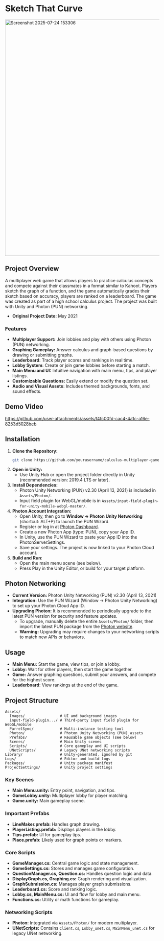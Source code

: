# Sketch That Curve

<img width="1462" height="772" alt="Screenshot 2025-07-24 153306" src="https://github.com/user-attachments/assets/752a9ceb-3aa9-4a12-9f3a-64cb1cbacb0f" />

## Project Overview

A multiplayer web game that allows players to practice calculus concepts and compete against their classmates in a format similar to Kahoot. Players sketch the graph of a function, and the game automatically grades their sketch based on accuracy, players are ranked on a leaderboard. The game was created as part of a high school calculus project. The project was built with Unity and Photon (PUN) networking.

- **Original Project Date:** May 2021

### Features

- **Multiplayer Support:** Join lobbies and play with others using Photon (PUN) networking.
- **Graphing Gameplay:** Answer calculus and graph-based questions by drawing or submitting graphs.
- **Leaderboard:** Track player scores and rankings in real time.
- **Lobby System:** Create or join game lobbies before starting a match.
- **Main Menu and UI:** Intuitive navigation with main menu, tips, and player listings.
- **Customizable Questions:** Easily extend or modify the question set.
- **Audio and Visual Assets:** Includes themed backgrounds, fonts, and sound effects.

## Demo Video

https://github.com/user-attachments/assets/f4fc00fd-cac4-4a1c-a16e-8253d5028bcb

## Installation

1. **Clone the Repository:**
   ```sh
   git clone https://github.com/yourusername/calculus-multiplayer-game.git
   ```
2. **Open in Unity:**
   - Use Unity Hub or open the project folder directly in Unity (recommended version: 2019.4 LTS or later).
3. **Install Dependencies:**
   - Photon Unity Networking (PUN) v2.30 (April 13, 2021) is included in `Assets/Photon/`.
   - Input field plugin for WebGL/mobile is in `Assets/input-field-plugin-for-unity-mobile-webgl-master/`.
4. **Photon Account Integration:**
   - Open Unity, then go to **Window → Photon Unity Networking** (shortcut: ALT+P) to launch the PUN Wizard.
   - Register or log in at [Photon Dashboard](https://dashboard.photonengine.com).
   - Create a new Photon App (type: PUN), copy your App ID.
   - In Unity, use the PUN Wizard to paste your App ID into the PhotonServerSettings.
   - Save your settings. The project is now linked to your Photon Cloud account.
5. **Build and Run:**
   - Open the main menu scene (see below).
   - Press Play in the Unity Editor, or build for your target platform.

## Photon Networking

- **Current Version:** Photon Unity Networking (PUN) v2.30 (April 13, 2021)
- **Integration:** Use the PUN Wizard (Window → Photon Unity Networking) to set up your Photon Cloud App ID.
- **Upgrading Photon:** It is recommended to periodically upgrade to the latest PUN version for security and feature updates.
    - To upgrade, manually delete the entire `Assets/Photon/` folder, then import the latest PUN package from the [Photon website](https://www.photonengine.com/en-US/PUN).
    - **Warning:** Upgrading may require changes to your networking scripts to match new APIs or behaviors.

## Usage

- **Main Menu:** Start the game, view tips, or join a lobby.
- **Lobby:** Wait for other players, then start the game together.
- **Game:** Answer graphing questions, submit your answers, and compete for the highest score.
- **Leaderboard:** View rankings at the end of the game.

## Project Structure

```
Assets/
  Images/                # UI and background images
  input-field-plugin.../ # Third-party input field plugin for WebGL/mobile
  ParrelSync/            # Multi-instance testing tool
  Photon/                # Photon Unity Networking (PUN) assets
  Prefabs/               # Reusable game objects (see below)
  Scenes/                # Main Unity scenes
  Scripts/               # Core gameplay and UI scripts
  UNetScripts/           # Legacy UNet networking scripts
Library/                 # Unity-generated, ignored by git
Logs/                    # Editor and build logs
Packages/                # Unity package manifest
ProjectSettings/         # Unity project settings
```

### Key Scenes

- **Main Menu.unity:** Entry point, navigation, and tips.
- **GameLobby.unity:** Multiplayer lobby for player matching.
- **Game.unity:** Main gameplay scene.

### Important Prefabs

- **LineMaker.prefab:** Handles graph drawing.
- **PlayerListing.prefab:** Displays players in the lobby.
- **Tips.prefab:** UI for gameplay tips.
- **Place.prefab:** Likely used for graph points or markers.

### Core Scripts

- **GameManager.cs:** Central game logic and state management.
- **GameSettings.cs:** Stores and manages game configuration.
- **QuestionManager.cs, Question.cs:** Handles question logic and data.
- **DisplayGraph.cs, Graphing.cs:** Graph rendering and visualization.
- **GraphSubmission.cs:** Manages player graph submissions.
- **Leaderboard.cs:** Score and ranking logic.
- **Lobby.cs, MainMenu.cs:** UI and flow for lobby and main menu.
- **Functions.cs:** Utility or math functions for gameplay.

### Networking Scripts

- **Photon:** Integrated via `Assets/Photon/` for modern multiplayer.
- **UNetScripts:** Contains `Client.cs`, `Lobby_unet.cs`, `MainMenu_unet.cs` for legacy UNet networking.
